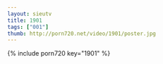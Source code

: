 ```yaml
--- 
layout: sieutv
title: 1901
tags: ["001"]
thumb: http://porn720.net/video/1901/poster.jpg
---
```

{% include porn720 key="1901" %} 
